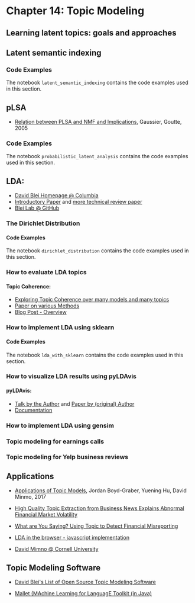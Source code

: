 # Chapter 14: Topic Modeling

## Learning latent topics: goals and approaches

## Latent semantic indexing

### Code Examples

The notebook `latent_semantic_indexing` contains the code examples used in this section.

## pLSA
- [Relation between PLSA and NMF and Implications](http://citeseerx.ist.psu.edu/viewdoc/download?doi=10.1.1.70.8839&rep=rep1&type=pdf), Gaussier, Goutte, 2005

### Code Examples

The notebook `probabilistic_latent_analysis` contains the code examples used in this section.

## LDA:

- [David Blei Homepage @ Columbia](http://www.cs.columbia.edu/~blei/)
- [Introductory Paper](http://www.cs.columbia.edu/~blei/papers/Blei2012.pdf) and [more technical review paper](http://www.cs.columbia.edu/~blei/papers/BleiLafferty2009.pdf)
- [Blei Lab @ GitHub](https://github.com/Blei-Lab)

### The Dirichlet Distribution

#### Code Examples

The notebook `dirichlet_distribution` contains the code examples used in this section.

### How to evaluate LDA topics

#### Topic Coherence:

- [Exploring Topic Coherence over many models and many topics](https://www.aclweb.org/anthology/D/D12/D12-1087.pdf)
- [Paper on various Methods](http://www.aclweb.org/anthology/N10-1012)
- [Blog Post - Overview](http://qpleple.com/topic-coherence-to-evaluate-topic-models/)

### How to implement LDA using sklearn

#### Code Examples

The notebook `lda_with_sklearn` contains the code examples used in this section.

### How to visualize LDA results using pyLDAvis



#### pyLDAvis:
- [Talk by the Author](https://speakerdeck.com/bmabey/visualizing-topic-models) and [Paper by (original) Author](http://www.aclweb.org/anthology/W14-3110)
- [Documentation](http://pyldavis.readthedocs.io/en/latest/index.html)

### How to implement LDA using gensim

### Topic modeling for earnings calls

### Topic modeling for Yelp business reviews


## Applications

- [Applications of Topic Models](https://mimno.infosci.cornell.edu/papers/2017_fntir_tm_applications.pdf), Jordan Boyd-Graber, Yuening Hu, David Minmo, 2017

- [High Quality Topic Extraction from Business News Explains Abnormal Financial Market Volatility](https://www.ncbi.nlm.nih.gov/pmc/articles/PMC3675119/pdf/pone.0064846.pdf)
- [What are You Saying? Using Topic to Detect Financial Misreporting](https://papers.ssrn.com/sol3/papers.cfm?abstract_id=2803733)

- [LDA in the browser - javascript implementation](https://github.com/mimno/jsLDA)
- [David Mimno @ Cornell University](https://mimno.infosci.cornell.edu/)


## Topic Modeling Software
- [David Blei's List of Open Source Topic Modeling Software](http://www.cs.columbia.edu/~blei/topicmodeling_software.html)

- [Mallet (MAchine Learning for LanguagE Toolkit (in Java)](http://mallet.cs.umass.edu/)
